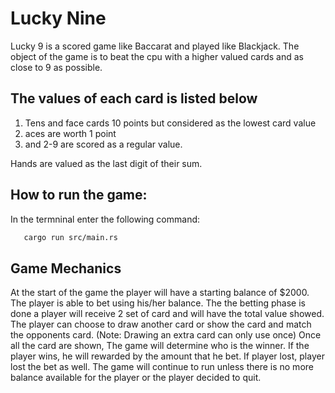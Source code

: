 # Lucky Nine


Lucky 9 is a scored game like Baccarat and played like Blackjack.
The object of the game is to beat the cpu with a higher valued cards and as close to 9 as possible.

## The values of each card is listed below

1. Tens and face cards 10 points but considered as the lowest card value 
2. aces are worth 1 point
3. and 2-9 are scored as a regular value.

Hands are valued as the last digit of their sum.

## How to run the game:

In the termninal enter the following command:

```bash
   cargo run src/main.rs
```

## Game Mechanics

At the start of the game the player will have a starting balance of $2000.
The player is able to bet using his/her balance.
The the betting phase is done a player will receive 2 set of card and will have the total value showed. 
The player can choose to draw another card or show the card and match the opponents card. (Note: Drawing an extra card can only use once)
Once all the card are shown, The game will determine who is the winner.
If the player wins, he will rewarded by the amount that he bet. If player lost, player lost the bet as well.
The game will continue to run unless there is no more balance available for the player or the player decided to quit.
